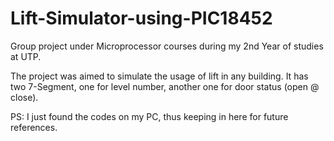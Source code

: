 # Lift-Simulator-using-PIC18452

Group project under Microprocessor courses during my 2nd Year of studies at UTP.

The project was aimed to simulate the usage of lift in any building. It has two 7-Segment, one for level number, another one for door status (open @ close). 

PS: I just found the codes on my PC, thus keeping in here for future references. 
